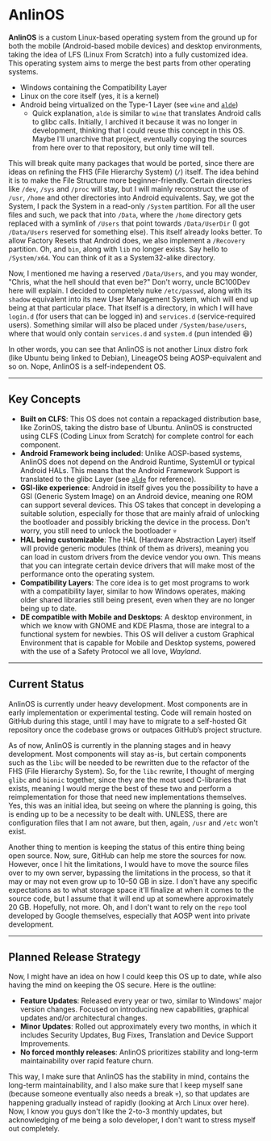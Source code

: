 # AnlinOS
**AnlinOS** is a custom Linux-based operating system from the ground up for both the mobile
(Android-based mobile devices) and desktop environments, taking the idea of LFS (Linux From
Scratch) into a fully customized idea. This operating system aims to merge the best parts
from other operating systems.

- Windows containing the Compatibility Layer
- Linux on the core itself (yes, it is a kernel)
- Android being virtualized on the Type-1 Layer (see `wine` and
  [`alde`](https://github.com/BC100Dev/alde))
  - Quick explanation, `alde` is similar to `wine` that translates Android calls to glibc
    calls. Initially, I archived it because it was no longer in development, thinking that
    I could reuse this concept in this OS. Maybe I'll unarchive that project, eventually
    copying the sources from here over to that repository, but only time will tell.

This will break quite many packages that would be ported, since there are ideas on refining
the FHS (File Hierarchy System) (`/`) itself. The idea behind it is to make the File Structure
more beginner-friendly. Certain directories like `/dev`, `/sys` and `/proc` will stay, but I
will mainly reconstruct the use of `/usr`, `/home` and other directories into Android
equivalents. Say, we got the System, I pack the System in a read-only `/System` partition. For
all the user files and such, we pack that into `/Data`, where the `/home` directory gets
replaced with a symlink of `/Users` that point towards `/Data/UserDir` (I got `/Data/Users`
reserved for something else). This itself already looks better. To allow Factory Resets that
Android does, we also implement a `/Recovery` partition. Oh, and `bin`, along with `lib` no
longer exists. Say hello to `/System/x64`. You can think of it as a System32-alike directory.

Now, I mentioned me having a reserved `/Data/Users`, and you may wonder, "Chris, what the hell
should that even be?" Don't worry, uncle BC100Dev here will explain. I decided to completely
nuke `/etc/passwd`, along with its `shadow` equivalent into its new User Management System,
which will end up being at that particular place. That itself is a directory, in which I will
have `login.d` (for users that can be logged in) and `services.d` (service-required users).
Something similar will also be placed under `/System/base/users`, where that would only contain
`services.d` and `system.d` (pun intended :laughing:)

In other words, you can see that AnlinOS is not another Linux distro fork (like Ubuntu being
linked to Debian), LineageOS being AOSP-equivalent and so on. Nope, AnlinOS is a
self-independent OS.

---

## Key Concepts
- **Built on CLFS**: This OS does not contain a repackaged distribution base, like ZorinOS,
  taking the distro base of Ubuntu. AnlinOS is constructed using CLFS (Coding Linux from Scratch)
  for complete control for each component.
- **Android Framework being included**: Unlike AOSP-based systems, AnlinOS does not depend on
  the Android Runtime, SystemUI or typical Android HALs. This means that the Android Framework
  Support is translated to the glibc Layer (see [`alde`](https://github.com/BC100Dev/alde) for
  reference).
- **GSI-like experience**: Android in itself gives you the possibility to have a GSI (Generic
  System Image) on an Android device, meaning one ROM can support several devices. This OS
  takes that concept in developing a suitable solution, especially for those that are mainly
  afraid of unlocking the bootloader and possibly bricking the device in the process. Don't
  worry, you still need to unlock the bootloader :skull:
- **HAL being customizable**: The HAL (Hardware Abstraction Layer) itself will provide generic
  modules (think of them as drivers), meaning you can load in custom drivers from the device
  vendor you own. This means that you can integrate certain device drivers that will make most
  of the performance onto the operating system.
- **Compatibility Layers**: The core idea is to get most programs to work with a compatibility
  layer, similar to how Windows operates, making older shared libraries still being present,
  even when they are no longer being up to date.
- **DE compatible with Mobile and Desktops**: A desktop environment, in which we know with
  GNOME and KDE Plasma, those are integral to a functional system for newbies. This OS will
  deliver a custom Graphical Environment that is capable for Mobile and Desktop systems, powered
  with the use of a Safety Protocol we all love, *Wayland*.

---

## Current Status
AnlinOS is currently under heavy development. Most components are in early implementation or
experimental testing. Code will remain hosted on GitHub during this stage, until I may have to
migrate to a self-hosted Git repository once the codebase grows or outpaces GitHub’s project
structure.

As of now, AnlinOS is currently in the planning stages and in heavy development. Most
components will stay as-is, but certain components such as the `libc` will be needed to be
rewritten due to the refactor of the FHS (File Hierarchy System). So, for the `libc` rewrite,
I thought of merging `glibc` and `bionic` together, since they are the most used C-libraries
that exists, meaning I would merge the best of these two and perform a reimplementation for
those that need new implementations themselves. Yes, this was an initial idea, but seeing
on where the planning is going, this is ending up to be a necessity to be dealt with. UNLESS,
there are configuration files that I am not aware, but then, again, `/usr` and `/etc` won't
exist.

Another thing to mention is keeping the status of this entire thing being open source. Now,
sure, GitHub can help me store the sources for now. However, once I hit the limitations, I would
have to move the source files over to my own server, bypassing the limitations in the process,
so that it may or may not even grow up to 10–50 GB in size. I don't have any specific
expectations as to what storage space it'll finalize at when it comes to the source code, but
I assume that it will end up at somewhere approximately 20 GB. Hopefully, not more. Oh, and
I don't want to rely on the `repo` tool developed by Google themselves, especially that AOSP
went into private development.

---

## Planned Release Strategy
Now, I might have an idea on how I could keep this OS up to date, while also having the mind on
keeping the OS secure. Here is the outline:

- **Feature Updates**: Released every year or two, similar to Windows' major version changes.
  Focused on introducing new capabilities, graphical updates and/or architectural changes.
- **Minor Updates**: Rolled out approximately every two months, in which it includes Security
  Updates, Bug Fixes, Translation and Device Support Improvements.
- **No forced monthly releases**: AnlinOS prioritizes stability and long-term maintainability
  over rapid feature churn.

This way, I make sure that AnlinOS has the stability in mind, contains the long-term
maintainability, and I also make sure that I keep myself sane (because someone eventually also
needs a break :skull:), so that updates are happening gradually instead of rapidly (looking
at Arch Linux over here). Now, I know you guys don't like the 2-to-3 monthly updates, but
acknowledging of me being a solo developer, I don't want to stress myself out completely.